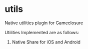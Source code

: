 utils
=====

Native utilities plugin for Gameclosure

Utilities Implemented are as follows:

1. Native Share for iOS and Android
